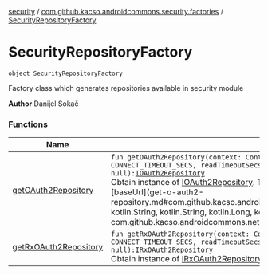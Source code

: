 [security](../../index.md) / [com.github.kacso.androidcommons.security.factories](../index.md) / [SecurityRepositoryFactory](./index.md)

# SecurityRepositoryFactory

`object SecurityRepositoryFactory`

Factory class which generates repositories available in security module

**Author**
Danijel Sokač

### Functions

| Name | Summary |
|---|---|
| [getOAuth2Repository](get-o-auth2-repository.md) | `fun getOAuth2Repository(context: Context, baseUrl: `[`String`](https://kotlinlang.org/api/latest/jvm/stdlib/kotlin/-string/index.html)`, authorizationKey: `[`String`](https://kotlinlang.org/api/latest/jvm/stdlib/kotlin/-string/index.html)`, connectionTimeoutSecs: `[`Long`](https://kotlinlang.org/api/latest/jvm/stdlib/kotlin/-long/index.html)` = CONNECT_TIMEOUT_SECS, readTimeoutSecs: `[`Long`](https://kotlinlang.org/api/latest/jvm/stdlib/kotlin/-long/index.html)` = READ_TIMEOUT_SECS, networkExceptionInterceptor: NetworkExceptionInterceptor? = null): `[`IOAuth2Repository`](../../com.github.kacso.androidcommons.security.repositories/-i-o-auth2-repository/index.md)<br>Obtain instance of [IOAuth2Repository](../../com.github.kacso.androidcommons.security.repositories/-i-o-auth2-repository/index.md). This method will ensure that there is always only one instance of [IOAuth2Repository](../../com.github.kacso.androidcommons.security.repositories/-i-o-auth2-repository/index.md) created for same [baseUrl](get-o-auth2-repository.md#com.github.kacso.androidcommons.security.factories.SecurityRepositoryFactory$getOAuth2Repository(android.content.Context, kotlin.String, kotlin.String, kotlin.Long, kotlin.Long, com.github.kacso.androidcommons.network.interceptors.NetworkExceptionInterceptor)/baseUrl). |
| [getRxOAuth2Repository](get-rx-o-auth2-repository.md) | `fun getRxOAuth2Repository(context: Context, baseUrl: `[`String`](https://kotlinlang.org/api/latest/jvm/stdlib/kotlin/-string/index.html)`, authorizationKey: `[`String`](https://kotlinlang.org/api/latest/jvm/stdlib/kotlin/-string/index.html)`, connectionTimeoutSecs: `[`Long`](https://kotlinlang.org/api/latest/jvm/stdlib/kotlin/-long/index.html)` = CONNECT_TIMEOUT_SECS, readTimeoutSecs: `[`Long`](https://kotlinlang.org/api/latest/jvm/stdlib/kotlin/-long/index.html)` = READ_TIMEOUT_SECS, networkExceptionInterceptor: NetworkExceptionInterceptor? = null): `[`IRxOAuth2Repository`](../../com.github.kacso.androidcommons.security.repositories/-i-rx-o-auth2-repository/index.md)<br>Obtain instance of [IRxOAuth2Repository](../../com.github.kacso.androidcommons.security.repositories/-i-rx-o-auth2-repository/index.md). This method will ensure that there is always only one instance of [IRxOAuth2Repository](../../com.github.kacso.androidcommons.security.repositories/-i-rx-o-auth2-repository/index.md) created. |

